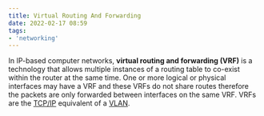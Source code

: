 ```yaml
---
title: Virtual Routing And Forwarding
date: 2022-02-17 08:59
tags:
- 'networking'
---
```


In IP-based computer networks, **virtual routing and forwarding (VRF)** is a
technology that allows multiple instances of a routing table to co-exist within
the router at the same time. One or more logical or physical interfaces may have
a VRF and these VRFs do not share routes therefore the packets are only
forwarded between interfaces on the same VRF. VRFs are the [TCP/IP](20201006074410-tcp-ip-model.md)
equivalent of a [VLAN](20210206110741-vlan.md).
